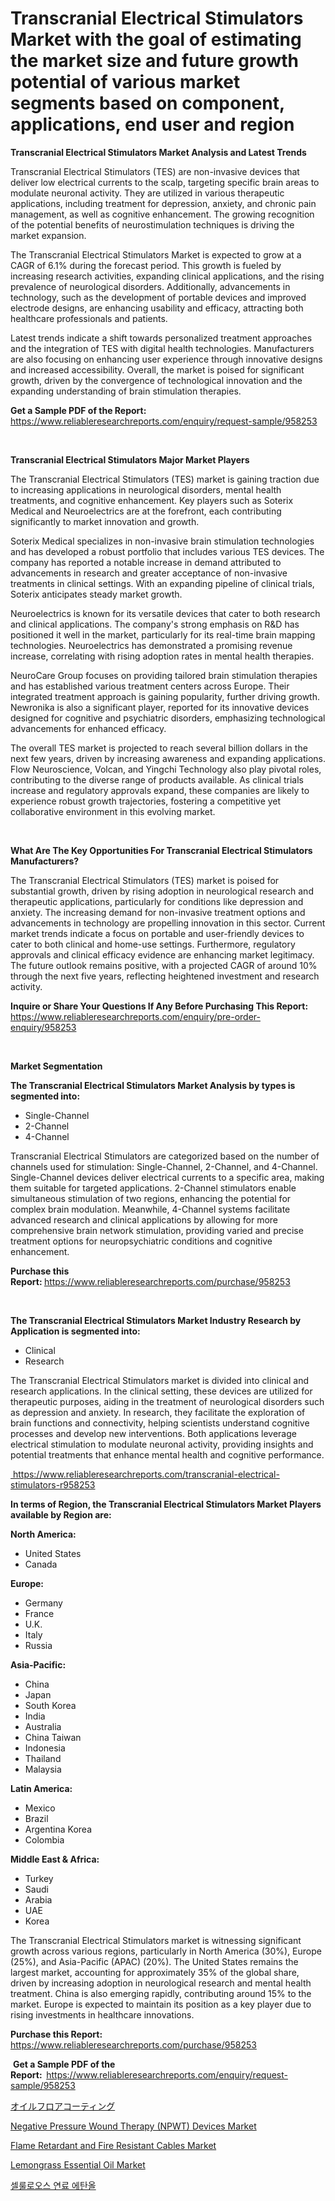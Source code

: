 <p><h1>Transcranial Electrical Stimulators Market with the goal of estimating the market size and future growth potential of various market segments based on component, applications, end user and region</h1></p><p><strong>Transcranial Electrical Stimulators Market Analysis and Latest Trends</strong></p>
<p><p>Transcranial Electrical Stimulators (TES) are non-invasive devices that deliver low electrical currents to the scalp, targeting specific brain areas to modulate neuronal activity. They are utilized in various therapeutic applications, including treatment for depression, anxiety, and chronic pain management, as well as cognitive enhancement. The growing recognition of the potential benefits of neurostimulation techniques is driving the market expansion.</p><p>The Transcranial Electrical Stimulators Market is expected to grow at a CAGR of 6.1% during the forecast period. This growth is fueled by increasing research activities, expanding clinical applications, and the rising prevalence of neurological disorders. Additionally, advancements in technology, such as the development of portable devices and improved electrode designs, are enhancing usability and efficacy, attracting both healthcare professionals and patients.</p><p>Latest trends indicate a shift towards personalized treatment approaches and the integration of TES with digital health technologies. Manufacturers are also focusing on enhancing user experience through innovative designs and increased accessibility. Overall, the market is poised for significant growth, driven by the convergence of technological innovation and the expanding understanding of brain stimulation therapies.</p></p>
<p><strong>Get a Sample PDF of the Report:&nbsp;</strong> <a href="https://www.reliableresearchreports.com/enquiry/request-sample/958253">https://www.reliableresearchreports.com/enquiry/request-sample/958253</a></p>
<p>&nbsp;</p>
<p><strong>Transcranial Electrical Stimulators Major Market Players</strong></p>
<p><p>The Transcranial Electrical Stimulators (TES) market is gaining traction due to increasing applications in neurological disorders, mental health treatments, and cognitive enhancement. Key players such as Soterix Medical and Neuroelectrics are at the forefront, each contributing significantly to market innovation and growth.</p><p>Soterix Medical specializes in non-invasive brain stimulation technologies and has developed a robust portfolio that includes various TES devices. The company has reported a notable increase in demand attributed to advancements in research and greater acceptance of non-invasive treatments in clinical settings. With an expanding pipeline of clinical trials, Soterix anticipates steady market growth.</p><p>Neuroelectrics is known for its versatile devices that cater to both research and clinical applications. The company's strong emphasis on R&D has positioned it well in the market, particularly for its real-time brain mapping technologies. Neuroelectrics has demonstrated a promising revenue increase, correlating with rising adoption rates in mental health therapies.</p><p>NeuroCare Group focuses on providing tailored brain stimulation therapies and has established various treatment centers across Europe. Their integrated treatment approach is gaining popularity, further driving growth. Newronika is also a significant player, reported for its innovative devices designed for cognitive and psychiatric disorders, emphasizing technological advancements for enhanced efficacy.</p><p>The overall TES market is projected to reach several billion dollars in the next few years, driven by increasing awareness and expanding applications. Flow Neuroscience, Volcan, and Yingchi Technology also play pivotal roles, contributing to the diverse range of products available. As clinical trials increase and regulatory approvals expand, these companies are likely to experience robust growth trajectories, fostering a competitive yet collaborative environment in this evolving market.</p></p>
<p>&nbsp;</p>
<p><strong>What Are The Key Opportunities For Transcranial Electrical Stimulators Manufacturers?</strong></p>
<p><p>The Transcranial Electrical Stimulators (TES) market is poised for substantial growth, driven by rising adoption in neurological research and therapeutic applications, particularly for conditions like depression and anxiety. The increasing demand for non-invasive treatment options and advancements in technology are propelling innovation in this sector. Current market trends indicate a focus on portable and user-friendly devices to cater to both clinical and home-use settings. Furthermore, regulatory approvals and clinical efficacy evidence are enhancing market legitimacy. The future outlook remains positive, with a projected CAGR of around 10% through the next five years, reflecting heightened investment and research activity.</p></p>
<p><strong>Inquire or Share Your Questions If Any Before Purchasing This Report:</strong> <a href="https://www.reliableresearchreports.com/enquiry/pre-order-enquiry/958253">https://www.reliableresearchreports.com/enquiry/pre-order-enquiry/958253</a></p>
<p>&nbsp;</p>
<p><strong>Market Segmentation</strong></p>
<p><strong>The Transcranial Electrical Stimulators Market Analysis by types is segmented into:</strong></p>
<p><ul><li>Single-Channel</li><li>2-Channel</li><li>4-Channel</li></ul></p>
<p><p>Transcranial Electrical Stimulators are categorized based on the number of channels used for stimulation: Single-Channel, 2-Channel, and 4-Channel. Single-Channel devices deliver electrical currents to a specific area, making them suitable for targeted applications. 2-Channel stimulators enable simultaneous stimulation of two regions, enhancing the potential for complex brain modulation. Meanwhile, 4-Channel systems facilitate advanced research and clinical applications by allowing for more comprehensive brain network stimulation, providing varied and precise treatment options for neuropsychiatric conditions and cognitive enhancement.</p></p>
<p><strong>Purchase this Report:&nbsp;</strong><a href="https://www.reliableresearchreports.com/purchase/958253">https://www.reliableresearchreports.com/purchase/958253</a></p>
<p>&nbsp;</p>
<p><strong>The Transcranial Electrical Stimulators Market Industry Research by Application is segmented into:</strong></p>
<p><ul><li>Clinical</li><li>Research</li></ul></p>
<p><p>The Transcranial Electrical Stimulators market is divided into clinical and research applications. In the clinical setting, these devices are utilized for therapeutic purposes, aiding in the treatment of neurological disorders such as depression and anxiety. In research, they facilitate the exploration of brain functions and connectivity, helping scientists understand cognitive processes and develop new interventions. Both applications leverage electrical stimulation to modulate neuronal activity, providing insights and potential treatments that enhance mental health and cognitive performance.</p></p>
<p><a href="https://www.reliableresearchreports.com/transcranial-electrical-stimulators-r958253">&nbsp;https://www.reliableresearchreports.com/transcranial-electrical-stimulators-r958253</a></p>
<p><strong>In terms of Region, the Transcranial Electrical Stimulators Market Players available by Region are:</strong></p>
<p>
    <p> <strong> North America: </strong>
        <ul>
            <li>United States</li>
            <li>Canada</li>
        </ul>
        </p> 
    <p> <strong> Europe: </strong>
        <ul>
            <li>Germany</li>
            <li>France</li>
            <li>U.K.</li>
            <li>Italy</li>
            <li>Russia</li>
        </ul>
        </p> 
    <p> <strong> Asia-Pacific: </strong>
        <ul>
            <li>China</li>
            <li>Japan</li>
            <li>South Korea</li>
            <li>India</li>
            <li>Australia</li>
            <li>China Taiwan</li>
            <li>Indonesia</li>
            <li>Thailand</li>
            <li>Malaysia</li>
        </ul>
        </p> 
    <p> <strong> Latin America: </strong>
        <ul>
            <li>Mexico</li>
            <li>Brazil</li>
            <li>Argentina Korea</li>
            <li>Colombia</li>
        </ul>
        </p> 
    <p> <strong> Middle East & Africa: </strong>
        <ul>
            <li>Turkey</li>
            <li>Saudi</li>
            <li>Arabia</li>
            <li>UAE</li>
            <li>Korea</li>
        </ul>
    </p>
    </p>
<p><p>The Transcranial Electrical Stimulators market is witnessing significant growth across various regions, particularly in North America (30%), Europe (25%), and Asia-Pacific (APAC) (20%). The United States remains the largest market, accounting for approximately 35% of the global share, driven by increasing adoption in neurological research and mental health treatment. China is also emerging rapidly, contributing around 15% to the market. Europe is expected to maintain its position as a key player due to rising investments in healthcare innovations.</p></p>
<p><strong>Purchase this Report: </strong><a href="https://www.reliableresearchreports.com/purchase/958253">https://www.reliableresearchreports.com/purchase/958253</a></p>
<p>&nbsp;<strong>Get a Sample PDF of the Report:&nbsp;&nbsp;</strong><a href="https://www.reliableresearchreports.com/enquiry/request-sample/958253">https://www.reliableresearchreports.com/enquiry/request-sample/958253</a></p>
<p><strong></strong></p>
<p><p><a href="https://medium.com/@vadkqfca47/oil-floor-coatings-market-%E3%81%AF-%E3%82%B3%E3%82%B9%E3%83%88%E7%AE%A1%E7%90%86%E3%81%A8%E5%8A%B9%E7%8E%87%E5%90%91%E4%B8%8A%E3%82%92%E5%84%AA%E5%85%88%E3%81%97%E3%81%BE%E3%81%99-%E3%81%95%E3%82%89%E3%81%AB-%E5%A0%B1%E5%91%8A%E6%9B%B8%E3%81%AF%E5%B8%82%E5%A0%B4%E3%81%AE%E9%9C%80%E8%A6%81%E9%9D%A2%E3%81%A8%E4%BE%9B%E7%B5%A6%E9%9D%A2%E3%81%AE%E4%B8%A1%E6%96%B9%E3%82%92%E3%82%AB%E3%83%90%E3%83%BC%E3%81%97%E3%81%A6%E3%81%84%E3%81%BE%E3%81%99-oil-floor-coatings-df45474a2390">オイルフロアコーティング</a></p><p><a href="https://github.com/RunaHaque64/Market-Research-Report-List-1/blob/main/negative-pressure-wound-therapy-npwt-devices-market.md">Negative Pressure Wound Therapy (NPWT) Devices Market</a></p><p><a href="https://medium.com/@chia48pjdel/the-flame-retardant-and-fire-resistant-cables-market-report-analyzes-important-operational-and-58beb62e7cb3">Flame Retardant and Fire Resistant Cables Market</a></p><p><a href="https://issuu.com/reportprime-2/docs/lemongrass-essential-oil-market-siz_5155a29e6f309f">Lemongrass Essential Oil Market</a></p><p><a href="https://medium.com/@kelvinfeenrey98677/cellulose-fuel-ethanol-market-%EC%9D%98-%EA%B8%80%EB%A1%9C%EB%B2%8C-%EC%8B%9C%EC%9E%A5-%EA%B0%9C%EC%9A%94%EB%8A%94-%EC%A0%84-%EC%84%B8%EA%B3%84-%EB%B0%8F-%EC%A3%BC%EC%9A%94-%EC%8B%9C%EC%9E%A5%EC%9D%98-%EC%82%B0%EC%97%85%EC%97%90-%EC%98%81%ED%96%A5%EC%9D%84-%EB%AF%B8%EC%B9%98%EB%8A%94-%EC%A3%BC%EC%9A%94-%ED%8A%B8%EB%A0%8C%EB%93%9C%EC%97%90-%EB%8C%80%ED%95%9C-%EB%8F%85%ED%8A%B9%ED%95%9C-%EA%B4%80%EC%A0%90%EC%9D%84-%EC%A0%9C%EA%B3%B5%ED%95%A9%EB%8B%88%EB%8B%A4-2faa0b85715e">셀룰로오스 연료 에탄올</a></p></p>
